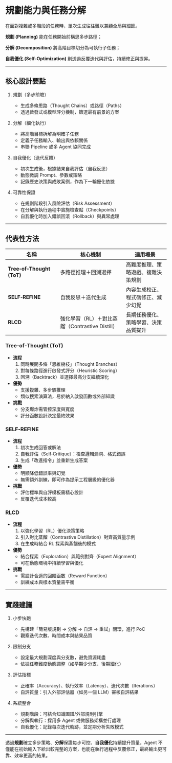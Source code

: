 # 規劃能力與任務分解

在面對複雜或多階段的任務時，單次生成往往難以兼顧全局與細節。

**規劃 (Planning)** 能在任務開始前構思多步路徑；

**分解 (Decomposition)** 將高階目標切分為可執行子任務；

**自我優化 (Self‑Optimization)** 則透過反覆迭代與評估，持續修正與提昇。  

---

## 核心設計要點

1. 規劃（多步前瞻）  
   - 生成多條思路（Thought Chains）或路徑（Paths）  
   - 透過啟發式或模型評分機制，篩選最有前景的方案  

2. 分解（細化執行）  
   - 將高階目標拆解為明確子任務  
   - 定義子任務輸入、輸出與依賴關係  
   - 串聯 Pipeline 或多 Agent 協同完成  

3. 自我優化（迭代反饋）  
   - 初次生成後，根據結果自我評估（自我反思）  
   - 動態微調 Prompt、參數或策略  
   - 記錄歷史決策與成敗案例，作為下一輪優化依據  

4. 可靠性保證  
   - 在規劃階段引入風險評估（Risk Assessment）  
   - 在分解與執行過程中實施檢查點（Checkpoints）  
   - 自我優化時加入錯誤回滾（Rollback）與異常處理  

---

## 代表性方法

| 名稱                            | 核心機制                                     | 適用場景                                                |
| ------------------------------- | -------------------------------------------- | ------------------------------------------------------- |
| **Tree‑of‑Thought (ToT)**  | 多路徑推理＋回溯選擇                           | 高難度推理、策略遊戲、複雜決策規劃                       |
| **SELF‑REFINE**            | 自我反思＋迭代生成                             | 內容生成校正、程式碼修正、減少幻覺                        |
| **RLCD**                   | 強化學習（RL）＋對比蒸餾（Contrastive Distill） | 長期任務優化、策略學習、決策品質提升                     |

### Tree‑of‑Thought (ToT)
- **流程**  
  1. 同時展開多條「思維樹枝」（Thought Branches）  
  2. 對每條路徑進行啟發式評分（Heuristic Scoring）  
  3. 回溯（Backtrack）並選擇最高分支繼續深化  
- **優勢**  
  - 支援複雜、多步驟推理  
  - 類似搜索演算法，易於納入啟發函數或外部知識  
- **挑戰**  
  - 分支爆炸需管控深度與寬度  
  - 評分函數設計決定最終效果

### SELF‑REFINE
- **流程**  
  1. 初次生成回答或解法  
  2. 自我評估（Self‑Critique）：檢查邏輯漏洞、格式錯誤  
  3. 生成「改進指令」並重新生成答案  
- **優勢**  
  - 明顯降低錯誤率與幻覺  
  - 無需額外訓練，即可作為提示工程層級的優化器  
- **挑戰**  
  - 評估標準與自評模板需精心設計  
  - 反覆迭代成本較高

### RLCD
- **流程**  
  1. 以強化學習（RL）優化決策策略  
  2. 引入對比蒸餾（Contrastive Distillation）對齊高質量示例  
  3. 在生成時結合 RL 探索與蒸餾後的模式  
- **優勢**  
  - 結合探索（Exploration）與範例對齊（Expert Alignment）  
  - 可在動態環境中持續學習與優化  
- **挑戰**  
  - 需設計合適的回饋函數（Reward Function）  
  - 訓練成本與樣本質量需平衡

---

## 實踐建議

1. 小步快跑  
   - 先構建「簡易版規劃 → 分解 → 自評 → 重試」閉環，進行 PoC  
   - 觀察迭代次數、時間成本與結果品質  

2. 限制分支  
   - 設定最大規劃深度與分支數，避免資源耗盡  
   - 依據任務難度動態調整（如早期少分支、後期細化）  

3. 評估指標  
   - 正確率（Accuracy）、執行效率（Latency）、迭代次數（Iterations）  
   - 自評質量：引入外部評估器（如另一個 LLM）審核自評結果  

4. 系統整合  
   - 規劃階段：可結合知識圖譜/外部規則引擎  
   - 分解與執行：採用多 Agent 或微服務架構並行處理  
   - 自我優化：記錄每次迭代軌跡，並定期分析失敗模式  

---  

透過**規劃**確立多步策略、**分解**保證每步可控、**自我優化**持續提升質量，Agent 不僅能在初始輸入下給出較完整的方案，也能在執行過程中反覆修正，最終輸出更可靠、效率更高的結果。